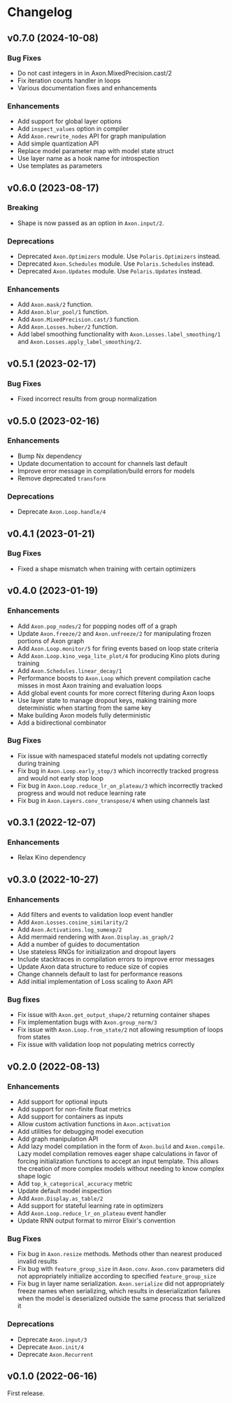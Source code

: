 # Changelog

## v0.7.0 (2024-10-08)

### Bug Fixes

* Do not cast integers in in Axon.MixedPrecision.cast/2
* Fix iteration counts handler in loops
* Various documentation fixes and enhancements

### Enhancements

* Add support for global layer options
* Add `inspect_values` option in compiler
* Add `Axon.rewrite_nodes` API for graph manipulation
* Add simple quantization API
* Replace model parameter map with model state struct
* Use layer name as a hook name for introspection
* Use templates as parameters

## v0.6.0 (2023-08-17)

### Breaking

* Shape is now passed as an option in `Axon.input/2`.

### Deprecations

* Deprecated `Axon.Optimizers` module. Use `Polaris.Optimizers` instead.
* Deprecated `Axon.Schedules` module. Use `Polaris.Schedules` instead.
* Deprecated `Axon.Updates` module. Use `Polaris.Updates` instead.

### Enhancements

* Add `Axon.mask/2` function.
* Add `Axon.blur_pool/1` function.
* Add `Axon.MixedPrecision.cast/3` function.
* Add `Axon.Losses.huber/2` function.
* Add label smoothing functionality with `Axon.Losses.label_smoothing/1` and `Axon.Losses.apply_label_smoothing/2`.

## v0.5.1 (2023-02-17)

### Bug Fixes

* Fixed incorrect results from group normalization

## v0.5.0 (2023-02-16)

### Enhancements

* Bump Nx dependency
* Update documentation to account for channels last default
* Improve error message in compilation/build errors for models
* Remove deprecated `transform`

### Deprecations

* Deprecate `Axon.Loop.handle/4`

## v0.4.1 (2023-01-21)

### Bug Fixes

* Fixed a shape mismatch when training with certain optimizers

## v0.4.0 (2023-01-19)

### Enhancements

* Add `Axon.pop_nodes/2` for popping nodes off of a graph
* Update `Axon.freeze/2` and `Axon.unfreeze/2` for manipulating frozen portions of Axon graph
* Add `Axon.Loop.monitor/5` for firing events based on loop state criteria
* Add `Axon.Loop.kino_vega_lite_plot/4` for producing Kino plots during training
* Add `Axon.Schedules.linear_decay/1`
* Performance boosts to `Axon.Loop` which prevent compilation cache misses in most Axon training and evaluation loops
* Add global event counts for more correct filtering during Axon loops
* Use layer state to manage dropout keys, making training more deterministic when starting from the same key
* Make building Axon models fully deterministic
* Add a bidirectional combinator

### Bug Fixes

* Fix issue with namespaced stateful models not updating correctly during training
* Fix bug in `Axon.Loop.early_stop/3` which incorrectly tracked progress and would not early stop loop
* Fix bug in `Axon.Loop.reduce_lr_on_plateau/3` which incorrectly tracked progress and would not reduce learning rate
* Fix bug in `Axon.Layers.conv_transpose/4` when using channels last

## v0.3.1 (2022-12-07)

### Enhancements

* Relax Kino dependency

## v0.3.0 (2022-10-27)

### Enhancements

* Add filters and events to validation loop event handler
* Add `Axon.Losses.cosine_similarity/2`
* Add `Axon.Activations.log_sumexp/2`
* Add mermaid rendering with `Axon.Display.as_graph/2`
* Add a number of guides to documentation
* Use stateless RNGs for initialization and dropout layers
* Include stacktraces in compilation errors to improve error messages
* Update Axon data structure to reduce size of copies
* Change channels default to last for performance reasons
* Add initial implementation of Loss scaling to Axon API

### Bug fixes

* Fix issue with `Axon.get_output_shape/2` returning container shapes
* Fix implementation bugs with `Axon.group_norm/3`
* Fix issue with `Axon.Loop.from_state/2` not allowing resumption of loops from states
* Fix issue with validation loop not populating metrics correctly

## v0.2.0 (2022-08-13)

### Enhancements

* Add support for optional inputs
* Add support for non-finite float metrics
* Add support for containers as inputs
* Allow custom activation functions in `Axon.activation`
* Add utilities for debugging model execution
* Add graph manipulation API
* Add lazy model compilation in the form of `Axon.build` and `Axon.compile`. Lazy model compilation removes eager shape calculations in favor of forcing initialization functions to accept an input template. This allows the creation of more complex models without needing to know complex shape logic
* Add `top_k_categorical_accuracy` metric
* Update default model inspection
* Add `Axon.Display.as_table/2`
* Add support for stateful learning rate in optimizers
* Add `Axon.Loop.reduce_lr_on_plateau` event handler
* Update RNN output format to mirror Elixir's convention

### Bug Fixes

* Fix bug in `Axon.resize` methods. Methods other than nearest produced invalid results
* Fix bug with `feature_group_size` in `Axon.conv`. `Axon.conv` parameters did not appropriately initialize according to specified `feature_group_size`
* Fix bug in layer name serialization. `Axon.serialize` did not appropriately freeze names when serializing, which results in deserialization failures when the model is deserialized outside the same process that serialized it

### Deprecations

* Deprecate `Axon.input/3`
* Deprecate `Axon.init/4`
* Deprecate `Axon.Recurrent`

## v0.1.0 (2022-06-16)

First release.
